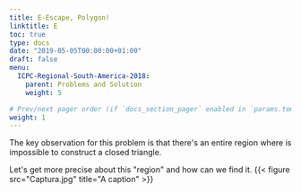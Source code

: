 ```yaml
---
title: E-Escape, Polygon!
linktitle: E
toc: true
type: docs
date: "2019-05-05T00:00:00+01:00"
draft: false
menu:
  ICPC-Regional-South-America-2018:
    parent: Problems and Solution
    weight: 5

# Prev/next pager order (if `docs_section_pager` enabled in `params.toml`)
weight: 1
---
```

The key observation for this problem is that there's an entire region where is impossible to construct a closed triangle.

Let's get more precise about this "region" and how can we find it.
{{< figure src="Captura.jpg" title="A caption" >}} 
